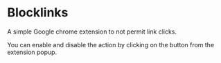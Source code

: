 # Blocklinks
A simple Google chrome extension to not permit link clicks.

You can enable and disable the action by clicking on the button from the extension popup.


